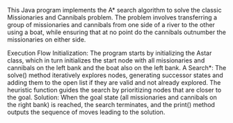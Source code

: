 This Java program implements the A* search algorithm to solve the classic Missionaries and Cannibals problem. The problem involves transferring a group of missionaries and cannibals from one side of a river to the other using a boat, while ensuring that at no point do the cannibals outnumber the missionaries on either side.


Execution Flow
Initialization: The program starts by initializing the Astar class, which in turn initializes the start node with all missionaries and cannibals on the left bank and the boat also on the left bank.
A Search*: The solve() method iteratively explores nodes, generating successor states and adding them to the open list if they are valid and not already explored. The heuristic function guides the search by prioritizing nodes that are closer to the goal.
Solution: When the goal state (all missionaries and cannibals on the right bank) is reached, the search terminates, and the print() method outputs the sequence of moves leading to the solution.
